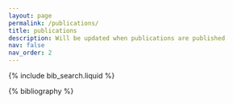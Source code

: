 ```yaml
---
layout: page
permalink: /publications/
title: publications
description: Will be updated when publications are published
nav: false
nav_order: 2
---
```


<!-- _pages/publications.md -->

<!-- Bibsearch Feature -->

{% include bib_search.liquid %}

<div class="publications">

{% bibliography %}

</div>
